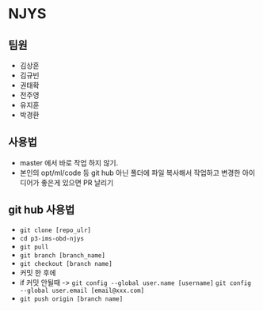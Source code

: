 # NJYS
## 팀원
- 김상훈
- 김규빈
- 권태확
- 전주영
- 유지훈
- 박경환

## 사용법
- master 에서 바로 작업 하지 않기.
- 본인의 opt/ml/code 등 git hub 아닌 폴더에 파일 복사해서 작업하고 변경한 아이디어가 좋은게 있으면 PR 날리기

## git hub 사용법
- `git clone [repo_ulr]`
- `cd p3-ims-obd-njys`
- `git pull`
- `git branch [branch_name]`
- `git checkout [branch name]`
- 커밋 한 후에 
- if 커밋 안될때 -> `git config --global user.name [username]`  `git config --global user.email [email@xxx.com]`
- `git push origin [branch name]`

